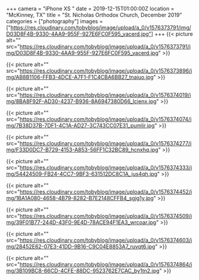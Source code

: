 +++
camera = "iPhone XS "
date = 2019-12-15T01:00:00Z
location = "McKinney, TX"
title = "St. Nicholas Orthodox Church, December 2019"
categories = ["photography"]
images = ["https://res.cloudinary.com/tobyblog/image/upload/a_0/v1576373791/img/D03D8F4B-9330-4AA9-955F-927E6FC0F595_vacerd.jpg"]
+++
{{< picture alt="" src="https://res.cloudinary.com/tobyblog/image/upload/a_0/v1576373791/img/D03D8F4B-9330-4AA9-955F-927E6FC0F595_vacerd.jpg" >}}
<!--more-->

{{< picture alt="" src="https://res.cloudinary.com/tobyblog/image/upload/a_0/v1576373896/img/AB8B1106-FFB3-4DCE-A7F1-F1C4CBA6BB27_tnaiuo.jpg" >}}

{{< picture alt="" src="https://res.cloudinary.com/tobyblog/image/upload/a_0/v1576374019/img/8BA8F92F-AD30-4237-B936-8A6947380D66_lcienx.jpg" >}}

{{< picture alt="" src="https://res.cloudinary.com/tobyblog/image/upload/a_0/v1576374074/img/7B38D37B-7DF1-4C1A-AD27-3C743CC07E31_pumlir.jpg" >}}

{{< picture alt="" src="https://res.cloudinary.com/tobyblog/image/upload/a_0/v1576374277/img/F33D0DC7-B729-4153-A853-56FF1C32BC89_hcnxhq.jpg" >}}

{{< picture alt="" src="https://res.cloudinary.com/tobyblog/image/upload/a_0/v1576374333/img/54424509-FB24-4CC7-9BF3-631512DC8C1A_jus4qh.jpg" >}}

{{< picture alt="" src="https://res.cloudinary.com/tobyblog/image/upload/a_0/v1576374452/img/1BA1A080-4658-4B79-8282-B7E2148CFFB4_sgjg1y.jpg" >}}

{{< picture alt="" src="https://res.cloudinary.com/tobyblog/image/upload/a_0/v1576374509/img/39F01B77-244D-43F0-9E4D-78ACE94F1EA3_wrcoar.jpg" >}}

{{< picture alt="" src="https://res.cloudinary.com/tobyblog/image/upload/a_0/v1576374603/img/28452E62-07E3-41DD-9B16-C9C04E8853A7_ruvqt6.jpg" >}}

{{< picture alt="" src="https://res.cloudinary.com/tobyblog/image/upload/a_0/v1576374864/img/3B109BC8-66CD-4CFE-88DC-9523762E7CAC_by1tn2.jpg" >}}
